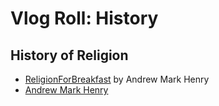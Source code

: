 # Vlog Roll: History

## History of Religion
* [ReligionForBreakfast](https://www.youtube.com/channel/UCct9aR7HC79Cv2g-9oDOTLw) by Andrew Mark Henry
* [Andrew Mark Henry](https://www.youtube.com/channel/UCWWfCP-7Vhfkr8PWOvW0mkA)
